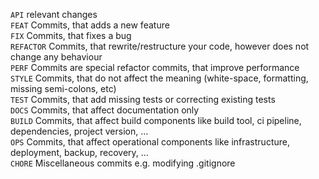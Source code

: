 `API` relevant changes<br>
`FEAT` Commits, that adds a new feature<br>
`FIX` Commits, that fixes a bug<br>
`REFACTOR` Commits, that rewrite/restructure your code, however does not change any behaviour<br>
`PERF` Commits are special refactor commits, that improve performance<br>
`STYLE` Commits, that do not affect the meaning (white-space, formatting, missing semi-colons, etc)<br>
`TEST` Commits, that add missing tests or correcting existing tests<br>
`DOCS` Commits, that affect documentation only<br>
`BUILD` Commits, that affect build components like build tool, ci pipeline, dependencies, project version, ...<br>
`OPS` Commits, that affect operational components like infrastructure, deployment, backup, recovery, ...<br>
`CHORE` Miscellaneous commits e.g. modifying .gitignore<br>
